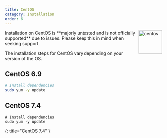 ```yaml
---
title: CentOS
category: Installation
order: 6
---
```


<img class="doc-img" src="{{ site.baseurl }}/images/centos.png" alt="centos" style="width: 75px; float: right;"/>
Installation on CentOS is **majorly untested and is not officially supported** due to issues. Please keep this in mind when seeking support.

The installation steps for CentOS vary depending on your version of the OS.

## CentOS 6.9

~~~sh
# Install dependencies
sudo yum -y update

~~~

## CentOS 7.4

~~~
# Install dependencies
sudo yum -y update

~~~
{: title="CentOS 7.4" }
